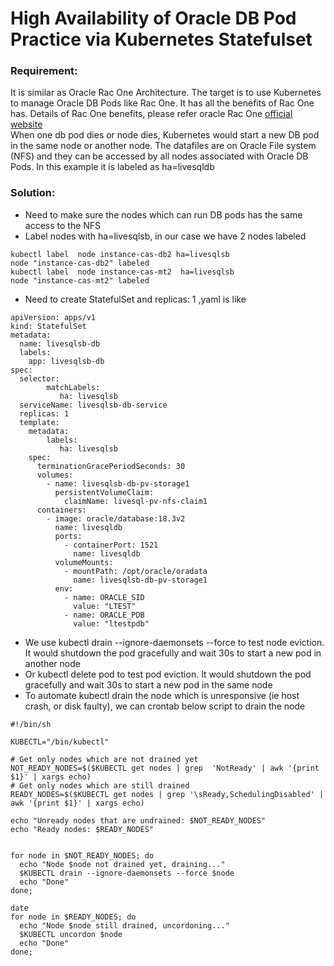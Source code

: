 # High Availability  of Oracle DB Pod Practice via Kubernetes Statefulset

###  Requirement:
It is similar as Oracle Rac One Architecture.  The target is to use Kubernetes to manage Oracle DB Pods like Rac One.  It has all the benefits of Rac One has. Details of Rac One benefits, please refer oracle Rac One [official website ][1]  
When one db pod dies or node dies, Kubernetes would start a new DB pod in the same node or another node. The datafiles are on Oracle File system (NFS) and they can be accessed by all nodes associated with Oracle DB Pods. In this example it is labeled as ha=livesqldb  

###  Solution:

* Need to make sure the nodes which can run DB pods has the same access to the NFS
* Label nodes with  ha=livesqlsb, in our case we have 2 nodes labeled
```
kubectl label  node instance-cas-db2 ha=livesqlsb  
node "instance-cas-db2" labeled  
kubectl label  node instance-cas-mt2  ha=livesqlsb  
node "instance-cas-mt2" labeled
```
* Need to create StatefulSet and replicas: 1 ,yaml is like
```
apiVersion: apps/v1  
kind: StatefulSet  
metadata:  
  name: livesqlsb-db  
  labels:  
    app: livesqlsb-db  
spec:  
  selector:  
        matchLabels:  
           ha: livesqlsb  
  serviceName: livesqlsb-db-service  
  replicas: 1  
  template:  
    metadata:  
        labels:  
           ha: livesqlsb  
    spec:  
      terminationGracePeriodSeconds: 30  
      volumes:  
        - name: livesqlsb-db-pv-storage1  
          persistentVolumeClaim:  
            claimName: livesql-pv-nfs-claim1  
      containers:  
        - image: oracle/database:18.3v2  
          name: livesqldb  
          ports:  
            - containerPort: 1521  
              name: livesqldb  
          volumeMounts:  
            - mountPath: /opt/oracle/oradata  
              name: livesqlsb-db-pv-storage1  
          env:  
            - name: ORACLE_SID  
              value: "LTEST"  
            - name: ORACLE_PDB  
              value: "ltestpdb"
```
* We use kubectl drain   \--ignore-daemonsets  --force to test node eviction. It would shutdown the pod gracefully and wait 30s to start a new pod  in another node
* Or kubectl delete pod  to test  pod eviction. It would shutdown the pod gracefully and wait 30s to start a new pod in the same node 
* To automate kubectl drain the node which is unresponsive (ie host crash, or disk faulty), we can crontab below script to drain the node
```
#!/bin/sh

KUBECTL="/bin/kubectl"

# Get only nodes which are not drained yet
NOT_READY_NODES=$($KUBECTL get nodes | grep  'NotReady' | awk '{print $1}' | xargs echo)
# Get only nodes which are still drained
READY_NODES=$($KUBECTL get nodes | grep '\sReady,SchedulingDisabled' | awk '{print $1}' | xargs echo)

echo "Unready nodes that are undrained: $NOT_READY_NODES"
echo "Ready nodes: $READY_NODES"


for node in $NOT_READY_NODES; do
  echo "Node $node not drained yet, draining..."
  $KUBECTL drain --ignore-daemonsets --force $node
  echo "Done"
done;

date
for node in $READY_NODES; do
  echo "Node $node still drained, uncordoning..."
  $KUBECTL uncordon $node
  echo "Done"
done;
```

[1]: https://www.oracle.com/database/technologies/rac/racone.html
